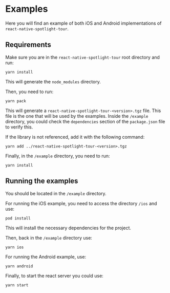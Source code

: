 # Examples
Here you will find an example of both iOS and Android implementations of `react-native-spotlight-tour`.

## Requirements
Make sure you are in the `react-native-spotlight-tour` root directory and run:
```
yarn install
``` 
This will generate the `node_modules` directory.

Then, you need to run: 
```
yarn pack
```
This will generate a `react-native-spotlight-tour-<version>.tgz` file. This file is the one that will be used by the examples. Inside the `/example` directory, you could check the `dependencies` section of the `package.json` file to verify this. 

If the library is not referenced, add it with the following command:
```
yarn add ../react-native-spotlight-tour-<version>.tgz
```

Finally, in the `/example` directory, you need to run: 
```
yarn install
```

## Running the examples

You should be located in the `/example` directory.

For running the iOS example, you need to access the directory `/ios` and use:
```
pod install
```
This will install the necessary dependencies for the project.

Then, back in the `/example` directory use:
```
yarn ios
```

For running the Android example, use:
```
yarn android
```

Finally, to start the react server you could use: 
```
yarn start
```